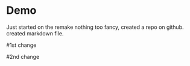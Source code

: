 # Demo
Just started on the remake nothing too fancy,
created a repo on github.
created markdown file.

#1st change

#2nd change
